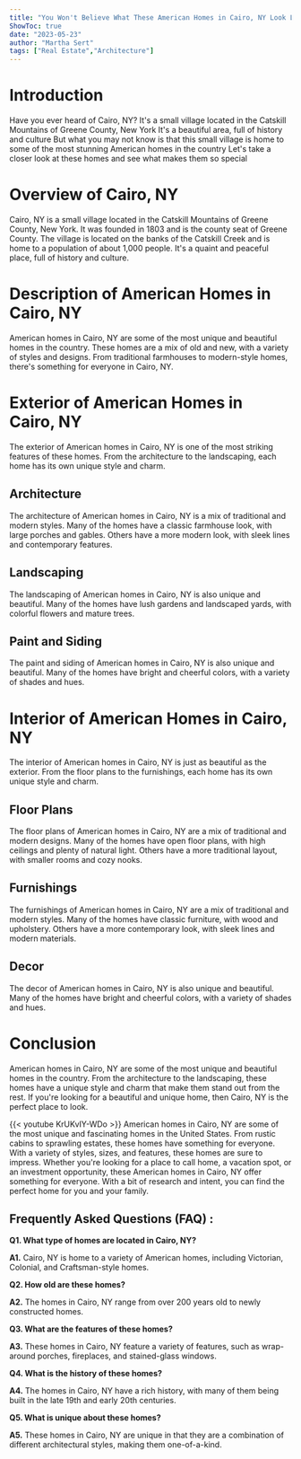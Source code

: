 ```yaml
---
title: "You Won't Believe What These American Homes in Cairo, NY Look Like!"
ShowToc: true 
date: "2023-05-23"
author: "Martha Sert" 
tags: ["Real Estate","Architecture"]
---
```

# Introduction

Have you ever heard of Cairo, NY? It's a small village located in the Catskill Mountains of Greene County, New York It's a beautiful area, full of history and culture But what you may not know is that this small village is home to some of the most stunning American homes in the country Let's take a closer look at these homes and see what makes them so special

# Overview of Cairo, NY

Cairo, NY is a small village located in the Catskill Mountains of Greene County, New York. It was founded in 1803 and is the county seat of Greene County. The village is located on the banks of the Catskill Creek and is home to a population of about 1,000 people. It's a quaint and peaceful place, full of history and culture.

# Description of American Homes in Cairo, NY

American homes in Cairo, NY are some of the most unique and beautiful homes in the country. These homes are a mix of old and new, with a variety of styles and designs. From traditional farmhouses to modern-style homes, there's something for everyone in Cairo, NY.

# Exterior of American Homes in Cairo, NY

The exterior of American homes in Cairo, NY is one of the most striking features of these homes. From the architecture to the landscaping, each home has its own unique style and charm.

## Architecture

The architecture of American homes in Cairo, NY is a mix of traditional and modern styles. Many of the homes have a classic farmhouse look, with large porches and gables. Others have a more modern look, with sleek lines and contemporary features.

## Landscaping

The landscaping of American homes in Cairo, NY is also unique and beautiful. Many of the homes have lush gardens and landscaped yards, with colorful flowers and mature trees.

## Paint and Siding

The paint and siding of American homes in Cairo, NY is also unique and beautiful. Many of the homes have bright and cheerful colors, with a variety of shades and hues.

# Interior of American Homes in Cairo, NY

The interior of American homes in Cairo, NY is just as beautiful as the exterior. From the floor plans to the furnishings, each home has its own unique style and charm.

## Floor Plans

The floor plans of American homes in Cairo, NY are a mix of traditional and modern designs. Many of the homes have open floor plans, with high ceilings and plenty of natural light. Others have a more traditional layout, with smaller rooms and cozy nooks.

## Furnishings

The furnishings of American homes in Cairo, NY are a mix of traditional and modern styles. Many of the homes have classic furniture, with wood and upholstery. Others have a more contemporary look, with sleek lines and modern materials.

## Decor

The decor of American homes in Cairo, NY is also unique and beautiful. Many of the homes have bright and cheerful colors, with a variety of shades and hues.

# Conclusion

American homes in Cairo, NY are some of the most unique and beautiful homes in the country. From the architecture to the landscaping, these homes have a unique style and charm that make them stand out from the rest. If you're looking for a beautiful and unique home, then Cairo, NY is the perfect place to look.

{{< youtube KrUKvIY-WDo >}} 
American homes in Cairo, NY are some of the most unique and fascinating homes in the United States. From rustic cabins to sprawling estates, these homes have something for everyone. With a variety of styles, sizes, and features, these homes are sure to impress. Whether you're looking for a place to call home, a vacation spot, or an investment opportunity, these American homes in Cairo, NY offer something for everyone. With a bit of research and intent, you can find the perfect home for you and your family.

## Frequently Asked Questions (FAQ) :
**Q1. What type of homes are located in Cairo, NY?**

**A1.** Cairo, NY is home to a variety of American homes, including Victorian, Colonial, and Craftsman-style homes. 

**Q2. How old are these homes?**

**A2.** The homes in Cairo, NY range from over 200 years old to newly constructed homes. 

**Q3. What are the features of these homes?**

**A3.** These homes in Cairo, NY feature a variety of features, such as wrap-around porches, fireplaces, and stained-glass windows. 

**Q4. What is the history of these homes?**

**A4.** The homes in Cairo, NY have a rich history, with many of them being built in the late 19th and early 20th centuries. 

**Q5. What is unique about these homes?**

**A5.** These homes in Cairo, NY are unique in that they are a combination of different architectural styles, making them one-of-a-kind.



